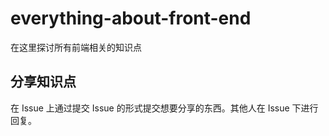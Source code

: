 # everything-about-front-end

在这里探讨所有前端相关的知识点

## 分享知识点

在 Issue 上通过提交 Issue 的形式提交想要分享的东西。其他人在 Issue 下进行回复。
